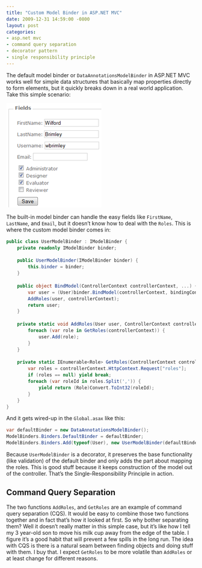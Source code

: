 ```yaml
---
title: "Custom Model Binder in ASP.NET MVC"
date: 2009-12-31 14:59:00 -0800
layout: post
categories:
- asp.net mvc
- command query separation
- decorator pattern
- single responsibility principle
---
```


The default model binder or `DataAnnotationsModelBinder` in ASP.NET MVC works well for simple data structures that basically map properties directly to form elements, but it quickly breaks down in a real world application. Take this simple scenario:

<img class="plain" src="/images/posts/brimley.png">

The built-in model binder can handle the easy fields like `FirstName`, `LastName`, and `Email`, but it doesn’t know how to deal with the `Roles`. This is where the custom model binder comes in:

```c#
public class UserModelBinder : IModelBinder {
    private readonly IModelBinder binder;

    public UserModelBinder(IModelBinder binder) {
        this.binder = binder;
    }

    public object BindModel(ControllerContext controllerContext, ...) {
        var user = (User)binder.BindModel(controllerContext, bindingContext);
        AddRoles(user, controllerContext);
        return user;
    }

    private static void AddRoles(User user, ControllerContext controllerContext) {
        foreach (var role in GetRoles(controllerContext)) {
            user.Add(role);
        }
    }

    private static IEnumerable<Role> GetRoles(ControllerContext controllerContext) {
        var roles = controllerContext.HttpContext.Request["roles"];
        if (roles == null) yield break;
        foreach (var roleId in roles.Split(',')) {
            yield return (Role)Convert.ToInt32(roleId);
        }
    }
}
```

And it gets wired-up in the `Global.asax` like this:

```c#
var defaultBinder = new DataAnnotationsModelBinder();
ModelBinders.Binders.DefaultBinder = defaultBinder;
ModelBinders.Binders.Add(typeof(User), new UserModelBinder(defaultBinder));
```

Because `UserModelBinder` is a decorator, it preserves the base functionality (like validation) of the default binder and only adds the part about mapping the roles. This is good stuff because it keeps construction of the model out of the controller. That’s the Single-Responsibility Principle in action.

## Command Query Separation

The two functions `AddRoles`, and `GetRoles` are an example of command query separation (CQS). It would be easy to combine those two functions together and in fact that’s how it looked at first. So why bother separating them? Well it doesn’t really matter in this simple case, but it’s like how I tell my 3 year-old son to move his milk cup away from the edge of the table. I figure it’s a good habit that will prevent a few spills in the long run. The idea with CQS is there is a natural seam between finding objects and doing stuff with them. I buy that. I expect `GetRoles` to be more volatile than `AddRoles` or at least change for different reasons.
